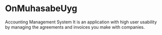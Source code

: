 # OnMuhasabeUyg
Accounting Management System
It is an application with high user usability by managing the agreements and invoices you make with companies.
